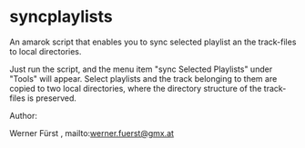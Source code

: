 # syncplaylists

An amarok script that enables you to sync selected playlist an the track-files to local directories.

Just run the script, and the menu item "sync Selected Playlists" 
under "Tools" will appear. Select playlists and the track belonging to them
are copied to two local directories, where the directory structure of
the track-files is preserved.

Author:

Werner Fürst , mailto:werner.fuerst@gmx.at
